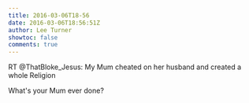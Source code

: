 ```yaml
---
title: 2016-03-06T18-56
date: 2016-03-06T18:56:51Z
author: Lee Turner
showtoc: false
comments: true
---
```


RT @ThatBloke_Jesus: My Mum cheated on her husband and created a whole Religion

What's your Mum ever done?

